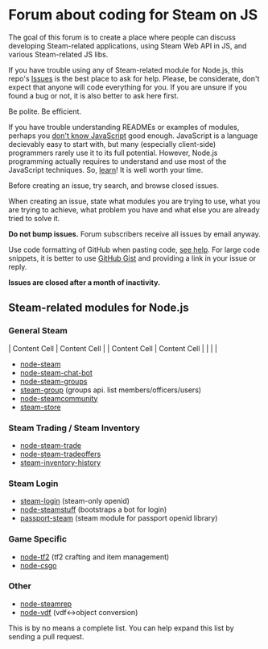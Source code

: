 # Forum about coding for Steam on JS

The goal of this forum is to create a place where people can discuss developing Steam-related applications, using Steam Web API in JS, and various Steam-related JS libs.

If you have trouble using any of Steam-related module for Node.js, this repo's [Issues](https://github.com/steam-forward/node-steam-forum/issues) is the best place to ask for help. Please, be considerate, don't expect that anyone will code everything for you. If you are unsure if you found a bug or not, it is also better to ask here first.

Be polite. Be efficient.

If you have trouble understanding READMEs or examples of modules, perhaps you [don't know JavaScript](https://github.com/getify/You-Dont-Know-JS/) good enough. JavaScript is a language decievably easy to start with, but many (especially client-side) programmers rarely use it to its full potential. However, Node.js programming actually requires to understand and use most of the JavaScript techniques. So, [learn](https://github.com/getify/You-Dont-Know-JS/)! It is well worth your time.

Before creating an issue, try search, and browse closed issues.

When creating an issue, state what modules you are trying to use, what you are trying to achieve, what problem you have and what else you are already tried to solve it.

__Do not bump issues.__ Forum subscribers receive all issues by email anyway.

Use code formatting of GitHub when pasting code, [see help](https://help.github.com/articles/github-flavored-markdown/#syntax-highlighting). For large code snippets, it is better to use [GitHub Gist](https://gist.github.com/) and providing a link in your issue or reply.

__Issues are closed after a month of inactivity.__

## Steam-related modules for Node.js

### General Steam

| Content Cell  | Content Cell  |
| Content Cell  | Content Cell  |
|               |               |
* [node-steam](https://github.com/seishun/node-steam)
* [node-steam-chat-bot](https://github.com/efreak/node-steam-chat-bot)
* [node-steam-groups](https://github.com/scholtzm/node-steam-groups)
* [steam-group](https://github.com/cpancake/steam-group) (groups api. list members/officers/users)
* [node-steamcommunity](https://github.com/DoctorMcKay/node-steamcommunity)
* [steam-store](https://github.com/Autarc/steam-store) 

### Steam Trading / Steam Inventory
* [node-steam-trade](https://github.com/seishun/node-steam-trade)
* [node-steam-tradeoffers](https://github.com/Alex7Kom/node-steam-tradeoffers)
* [steam-inventory-history](https://github.com/DoctorMcKay/node-steam-inventoryhistory)

### Steam Login
* [steam-login](https://github.com/cpancake/steam-login) (steam-only openid)
* [node-steamstuff](https://github.com/DoctorMcKay/node-steamstuff) (bootstraps a bot for login)
* [passport-steam](https://github.com/liamcurry/passport-steam) (steam module for passport openid library)

### Game Specific
* [node-tf2](https://github.com/DoctorMcKay/node-tf2) (tf2 crafting and item management)
* [node-csgo](https://github.com/joshuaferrara/node-csgo)

### Other
* [node-steamrep](https://github.com/scholtzm/node-steamrep)
* [node-vdf](https://github.com/RJacksonm1/node-vdf) (vdf<->object conversion)


This is by no means a complete list. You can help expand this list by sending a pull request.
